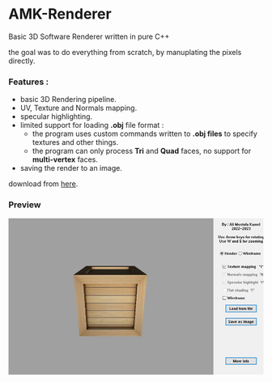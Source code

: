 # AMK-Renderer
Basic 3D Software Renderer written in pure C++

the goal was to do everything from scratch, by manuplating the pixels directly.  

### Features :
- basic 3D Rendering pipeline.  
- UV, Texture and Normals mapping.  
- specular highlighting.  
- limited support for loading **.obj** file format :  
  - the program uses custom commands written to **.obj files** to specify textures and other things.  
  - the program can only process **Tri** and **Quad** faces, no support for **multi-vertex** faces.  
- saving the render to an image.  

download from [here](https://mega.nz/file/YR1C2RQT#D1NAnhoY5KbOAIfsM1NPFcCijdGZTBFmiOwPY41xe1w).

### Preview
![Demo Screenshot](./screenshot.jpg)

